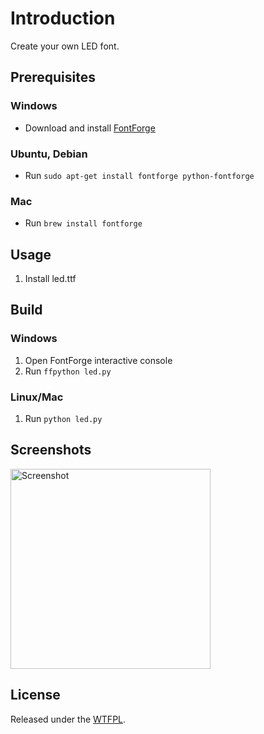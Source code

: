 # Introduction
Create your own LED font.

## Prerequisites

### Windows
- Download and install [FontForge](https://github.com/fontforge/fontforge/releases)

### Ubuntu, Debian
- Run `sudo apt-get install fontforge python-fontforge`

### Mac
- Run `brew install fontforge`

## Usage
1. Install led.ttf

## Build

### Windows

1. Open FontForge interactive console
1. Run `ffpython led.py`

### Linux/Mac

1. Run `python led.py`

## Screenshots
<img alt="Screenshot" src="../assets/screenshot.png?raw=true" width="320">

## License
Released under the [WTFPL](http://www.wtfpl.net/about/).
